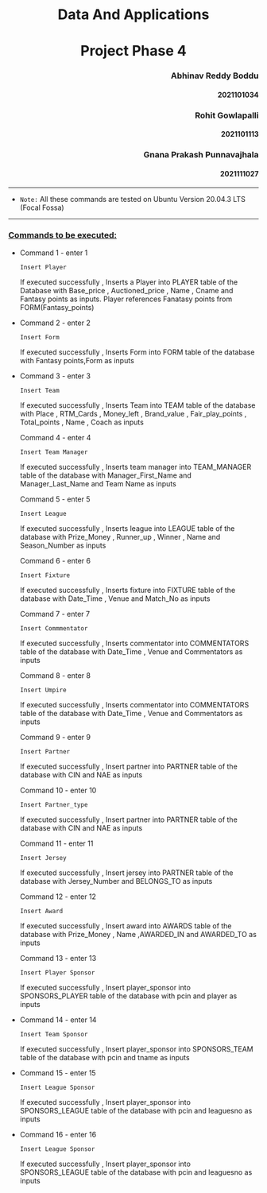 # <center> Data And Applications
# <center> Project Phase 4

### <div style="text-align: right"> Abhinav Reddy Boddu
#### <div style="text-align: right"> 2021101034
### <div style="text-align: right"> Rohit Gowlapalli
#### <div style="text-align: right"> 2021101113
### <div style="text-align: right"> Gnana Prakash Punnavajhala
#### <div style="text-align: right"> 2021111027

<hr>

- `Note:` All these commands are tested on Ubuntu Version 20.04.3 LTS (Focal Fossa) 

<hr>

### <ins>Commands to be executed:</ins>

- Command 1 - enter 1

    `Insert Player`

    If executed successfully , Inserts a Player into PLAYER table of the Database with Base_price , Auctioned_price , Name , Cname and Fantasy points as inputs. Player references Fanatasy points from FORM(Fantasy_points)

- Command 2 - enter 2 

    `Insert Form `

     If executed successfully , Inserts Form into FORM table of the database with Fantasy points,Form as inputs 
    
- Command 3 - enter 3

     ``Insert Team``

     If executed successfully , Inserts Team into TEAM table of the database with Place , RTM_Cards , Money_left , Brand_value , Fair_play_points , Total_points , Name , Coach as inputs

  Command 4 - enter 4

     ``Insert Team Manager``

     If executed successfully , Inserts team manager into TEAM_MANAGER table of the database with Manager_First_Name and Manager_Last_Name and Team Name as inputs

  Command 5 - enter 5

     ``Insert League``

     If executed successfully , Inserts league into LEAGUE table of the database with Prize_Money , Runner_up , Winner , Name and Season_Number as inputs

  Command 6 - enter 6

     ``Insert Fixture``
     
     If executed successfully , Inserts fixture into FIXTURE table of the database with Date_Time , Venue and Match_No as inputs

  Command 7 - enter 7

     ``Insert Commmentator``

     If executed successfully , Inserts commentator into COMMENTATORS table of the database with Date_Time , Venue and Commentators as inputs

  Command 8 - enter 8

     ``Insert Umpire``

     If executed successfully , Inserts commentator into COMMENTATORS table of the database with Date_Time , Venue and Commentators as inputs

  Command 9 - enter 9

     ``Insert Partner``

     If executed successfully , Insert partner into PARTNER table of the database with CIN and NAE as inputs

  Command 10 - enter 10

     ``Insert Partner_type``

     If executed successfully , Insert partner into PARTNER table of the database with CIN and NAE as inputs

   Command 11 - enter 11

     ``Insert Jersey``

     If executed successfully , Insert jersey into PARTNER table of the database with Jersey_Number and BELONGS_TO as inputs 

   Command 12 - enter 12

     ``Insert Award``

     If executed successfully , Insert award into AWARDS table of the database with Prize_Money , Name ,AWARDED_IN and AWARDED_TO as inputs 

   Command 13 - enter 13

     ``Insert Player Sponsor``

     If executed successfully , Insert player_sponsor into SPONSORS_PLAYER  table of the database with pcin and player as inputs   

     
-   Command 14 - enter 14

     ``Insert Team Sponsor``

     If executed successfully , Insert player_sponsor into SPONSORS_TEAM table of the database with pcin and tname as inputs

-   Command 15 - enter 15

     ``Insert League Sponsor``

     If executed successfully , Insert player_sponsor into SPONSORS_LEAGUE table of the database with pcin and leaguesno as inputs


-   Command 16 - enter 16

     ``Insert League Sponsor``

     If executed successfully , Insert player_sponsor into SPONSORS_LEAGUE table of the database with pcin and leaguesno as inputs
